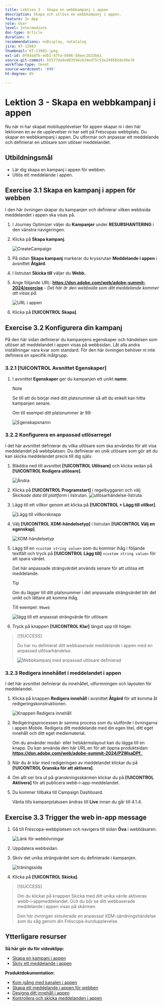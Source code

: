 ```yaml
---
title: Lektion 3 - Skapa en webbkampanj i appen
description: Skapa och utlösa en webbkampanj i appen.
feature: In App
role: User
level: Intermediate
doc-type: Article
duration: 0
recommendations: noDisplay, noCatalog
jira: KT-13983
thumbnail: KT-13983.jpeg
exl-id: 0f84adfb-edb1-47fa-b696-58eec2b33bb1
source-git-commit: b5577da9a983594cb34edf5c53e2995024e30e78
workflow-type: tm+mt
source-wordcount: '699'
ht-degree: 0%

---
```


# Lektion 3 - Skapa en webbkampanj i appen

Nu när ni har skapat mobilupplevelser för appen skapar ni i den här lektionen en av de upplevelser ni har sett på Fréscopas webbplats. Du skapar en webbkampanj i appen. Du utformar och anpassar ett meddelande och definierar en utlösare som utlöser meddelandet.

## Utbildningsmål

* Lär dig skapa en kampanj i appen för webben.
* Utlös ett meddelande i appen.

## Exercise 3.1 Skapa en kampanj i appen för webben

I den här övningen skapar du kampanjen och definierar vilken webbsida meddelandet i appen ska visas på.

1. I Journey Optimizer väljer du **Kampanjer** under **RESURSHANTERING** i den vänstra navigeringen.

1. Klicka på **Skapa kampanj**.

   ![CreateCampaign](/help/summit-lab-2024/l820-lab-workbook/assets/4-1-create-campaign.png)

1. På sidan **Skapa kampanj** markerar du kryssrutan **Meddelande i appen** i avsnittet **Åtgärd**.

1. I listrutan **Skicka till** väljer du **Webb.**

1. Ange följande URL: **https://dsn.adobe.com/web/adobe-summit-2024/exercise** - *Det här är den webbsida som ditt meddelande kommer att visas på.*

   ![URL i appen](/help/summit-lab-2024/l820-lab-workbook/assets/4-1-1-in-app-url.png)

1. Klicka på **[!UICONTROL Skapa]**.

## Exercise 3.2 Konfigurera din kampanj

På den här sidan definierar du kampanjens egenskaper och händelsen som utlöser att meddelandet i appen visas på webbsidan. Låt alla andra inställningar vara kvar som standard. För den här övningen behöver ni inte definiera en specifik målgrupp.

### 3.2.1 [!UICONTROL Avsnittet Egenskaper]

1. I avsnittet **Egenskaper** ger du kampanjen ett unikt **namn**:

   >[!NOTE]
   > Se till att du börjar med ditt platsnummer så att du enkelt kan
   > hitta kampanjen senare.
   > 
   > Om till exempel ditt platsnummer är 99: 
   >
   > ![Egenskapsnamn](/help/summit-lab-2024/l820-lab-workbook/assets/4-1-2-properties-name.png)


### 3.2.2 Konfigurera en anpassad utlösarregel

I det här avsnittet definierar du vilka utlösare som ska användas för att visa meddelandet på webbplatsen. Du definierar en unik utlösare som gör att du kan skicka meddelandet precis till dig själv.

1. Bläddra ned till avsnittet **[!UICONTROL Utlösare]** och klicka sedan på **[!UICONTROL Redigera utlösare]**.

   ![Ändra](/help/summit-lab-2024/l820-lab-workbook/assets/3-2-1-2-edit-triggers.png)

1. Klicka på **[!UICONTROL Programstart]** i regelbyggaren och välj *Skickade data till plattform* i listrutan.
   ![utlösarhändelse-listruta](/help/summit-lab-2024/l820-lab-workbook/assets/trigger-drop-down-sent-to-platform.png)

1. Lägg till ett villkor genom att klicka på **[!UICONTROL + Lägg till villkor]**.

   ![Lägg till villkorsknapp](/help/summit-lab-2024/l820-lab-workbook/assets/3-2-1-3-add-condition.png)

1. Välj **[!UICONTROL XDM-händelsetyp]** i listrutan **[!UICONTROL Välj en egenskap]**.

   ![XDM-händelsetyp](/help/summit-lab-2024/l820-lab-workbook/assets/4-1-2-dropdown-xdm-event.png)


1. Lägg till en *`<custom string value>`* som du kommer ihåg i följande textfält och tryck på **[!UICONTROL Lägg till]** `<custom string value>` för att spara värdet.

   Det här anpassade strängvärdet används senare för att utlösa ett meddelande.

   >[!TIP]
   > Om du lägger till ditt platsnummer i det anpassade strängvärdet blir det unikt och lättare att komma ihåg.
   > 
   > Till exempel: `99web`
   > 

   ![lägg till ett anpassat strängvärde för utlösare](/help/summit-lab-2024/l820-lab-workbook/assets/4-1-2-add-custom-trigger-dropdown.png)

1. Tryck på knappen **[!UICONTROL Klar]** längst upp till höger.

>[!SUCCESS]
>
>Du har nu definierat ditt webbaserade meddelande i appen med en anpassad utlösarhändelse.
>
>![Webbkampanj med anpassad utlösare definierad](/help/summit-lab-2024/l820-lab-workbook/assets/4-1-2-2-web-campaign-with-custom-trigger.png)


### 3.2.3 Redigera innehållet i meddelandet i appen

I det här avsnittet definierar du innehållet, utformningen och layouten för meddelandet.

1. Klicka på knappen **Redigera innehåll** i avsnittet **Åtgärd** för att komma åt redigeringskonstruktionen.

   ![Knappen Redigera innehåll](/help/summit-lab-2024/l820-lab-workbook/assets/3-1-3-1-edit-content-button.png)

1. Redigeringsprocessen är samma process som du slutförde i övningarna i appen Mobile. Redigera ditt meddelande med din egen titel, ditt eget innehåll och ditt eget mediematerial.

   Om du använder modal- eller helskärmslayout kan du lägga till en knapp. Du kan använda den här URL:en för att öppna produktsidan: **https://dsn.adobe.com/web/adobe-summit-2024/P2WsaDPf_**

1. När du är klar med redigeringen av meddelandet klickar du på **[!UICONTROL Granska för att aktivera]**.

1. Om allt ser bra ut på granskningsskärmen klickar du på **[!UICONTROL Aktivera]** för att publicera webb-i-app-meddelandet.

1. Du kommer tillbaka till Campaign Dashboard.

   Vänta tills kampanjstatusen ändras till **Live** innan du går till 4.1.4.

## Exercise 3.3 Trigger the web in-app message

1. Gå till Fréscopa-webbplatsen och navigera till sidan **Öva** i webbläsaren.

   ![Länk för webbövningar](/help/summit-lab-2024/l820-lab-workbook/assets/4-2-frescopa-web-exercise-link.png)

1. Uppdatera webbsidan.

1. Skriv det unika strängvärdet som du definierade i kampanjen.

   ![träningssida](/help/summit-lab-2024/l820-lab-workbook/assets/4-2-exercise-page.png)

1. Klicka på **[!UICONTROL Skicka]**.

>[!SUCCESS]
>
>Om du klickar på knappen Skicka med ditt unika värde aktiveras webb-i-appmeddelandet. Och du bör se ditt webbaserade meddelande i appen visas på skärmen.
>
>Den här övningen simulerade en anpassad XDM-sändningshändelse som du såg genom din Fréscopa-kundupplevelse.


## Ytterligare resurser

**Så här gör du för videoklipp:**

* [Skapa en kampanj i appen](/help/channels/create-an-in-app-campaign.md)
* [Skriv ett meddelande i appen](/help/channels/author-in-app-messages.md)

**Produktdokumentation:**

* [Kom igång med kanalen i appen](https://experienceleague.adobe.com/sv/docs/journey-optimizer/using/in-app/get-started-in-app)
* [Skapa ett meddelande i appen för webben](https://experienceleague.adobe.com/sv/docs/journey-optimizer/using/in-app/create-in-app-web)
* [Designa ditt innehåll i appen](https://experienceleague.adobe.com/sv/docs/journey-optimizer/using/in-app/design-in-app)
* [Kontrollera och skicka meddelanden i appen](https://experienceleague.adobe.com/sv/docs/journey-optimizer/using/in-app/send-in-app)
